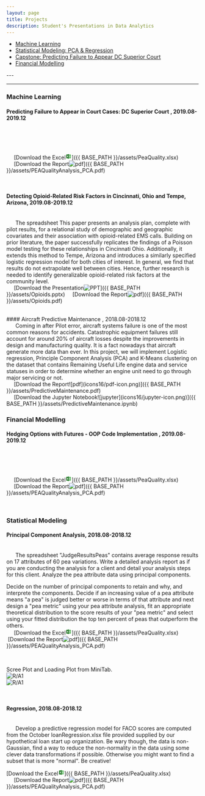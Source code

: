 ```yaml
---
layout: page
title: Projects
description: Student's Presentations in Data Analytics
---
```

<div class="navbar">
    <div class="navbar-inner">
        <ul class="nav">
        	<li><a href="#ml"><u>Machine Learning</u></a></li>
            <li><a href="#statistical"><u>Statistical Modeling: PCA & Regression</u></a></li>
            <li><a href="#Capstone"><u>Capstone: Predicting Failure to Appear DC Superior Court</u></a></li>
            <li><a href="#fm"><u>Financial Modelling </u></a></li>
            <!--<<li><a href="#MTurk"><u>Crowd Sourcing Project: Used Car Prices</u></a></li>
            <li><a href="#master"><u>Master's Project</u></a></li>
            <li><a href="#R"><u>R Project</u></a></li>
            <li><a href="#Bank-Campaign"><u>Bank Campaign Prediction</u></a></li>
            <li><a href="#capitalbikeshare"><u>Business Intelligence</u></a></li>
            <li><a href="#kingcounty"><u>Price Prediction</u></a></li> 
        -->
        </ul>
    </div>
</div>
---



---

### <a name="ml"></a>Machine Learning

#### <a name="fta"></a>Predicting Failure to Appear in Court Cases: DC Superior Court , 2019.08-2019.12
<br/>&nbsp; &nbsp; &nbsp; 

<br/>&nbsp; &nbsp; &nbsp;[Download the Excel![Excel](icons16/ms-excel.png)]({{ BASE_PATH }}/assets/PeaQuality.xlsx)
<br/>&nbsp; &nbsp; &nbsp;[Download the Report![pdf](icons16/pdf-icon.png)]({{ BASE_PATH }}/assets/PEAQualityAnalysis_PCA.pdf)

<br/>

#### <a name="opioids"></a>Detecting Opioid-Related Risk Factors in Cincinnati, Ohio and Tempe, Arizona, 2019.08-2019.12
<br/>&nbsp; &nbsp; &nbsp; The spreadsheet This paper presents an analysis plan, complete with pilot results, for a relational study of demographic and geographic covariates and their association with opioid-related EMS calls.  Building on prior literature, the paper successfully replicates the findings of a Poisson model testing for these relationships in Cincinnati Ohio. Additionally, it extends this method to Tempe, Arizona and introduces a similarly specified logistic regression model for both cities of interest. In general, we find that results do not extrapolate well between cities. Hence, further research is needed to identify generalizable opioid-related risk factors at the community level. 
<br/>&nbsp; &nbsp; &nbsp;[Download the Presentation![PPT](icons16/ppt-icon.png)]({{ BASE_PATH }}/assets/Opioids.pptx)&nbsp; &nbsp; &nbsp;[Download the Report![pdf](icons16/pdf-icon.png)]({{ BASE_PATH }}/assets/Opioids.pdf)

<br/>
#### <a name="aircraft"></a>Aircraft Predictive Maintenance , 2018.08-2018.12
<br/>&nbsp; &nbsp; &nbsp; 
Coming in after Pilot error, aircraft systems failure is one of the most common reasons for accidents. Catastrophic equipment failures still account for around 20% of aircraft losses despite the improvements in design and manufacturing quality. It is a fact nowadays that aircraft generate more data than ever. In this project, we will implement Logistic regression,
Principle Component Analysis (PCA) and K-Means
clustering on the dataset that contains Remaining Useful Life engine data and service statuses in order to determine whether an engine unit need to go through major servicing or not.
<br/>&nbsp; &nbsp; &nbsp;[Download the Report![pdf](icons16/pdf-icon.png)]({{ BASE_PATH }}/assets/PredictiveMaintenance.pdf)
<br/>&nbsp; &nbsp; &nbsp;[Download the Jupyter Notebook![jupyter](icons16/jupyter-icon.png)]({{ BASE_PATH }}/assets/PredictiveMaintenance.ipynb)

<br/>

### <a name="fm"></a>Financial Modelling
#### <a name="finmodel"></a>Hedging Options with Futures - OOP Code Implementation , 2019.08-2019.12
<br/>&nbsp; &nbsp; &nbsp; 

<br/>&nbsp; &nbsp; &nbsp;[Download the Excel![Excel](icons16/ms-excel.png)]({{ BASE_PATH }}/assets/PeaQuality.xlsx)
<br/>&nbsp; &nbsp; &nbsp;[Download the Report![pdf](icons16/pdf-icon.png)]({{ BASE_PATH }}/assets/PEAQualityAnalysis_PCA.pdf)

<br/>

### <a name="statistical"></a>Statistical Modeling
#### <a name="peas"></a>Principal Component Analysis, 2018.08-2018.12
<br/>&nbsp; &nbsp; &nbsp; The spreadsheet "JudgeResultsPeas"
contains average response results on 17
attributes of 60 pea variations. Write a
detailed analysis report as if you are
conducting the analysis for a client and
detail your analysis steps for this client.
Analyze the pea attribute data using
principal components.

Decide on the number of principal components to retain and why, and interprete
the components. Decide if an increasing value of a pea attribute means "a pea" is
judged better or worse in terms of that attribute and next design a "pea metric"
using your pea attribute analysis, fit an appropriate theoretical distribution to the
score results of your "pea metric" and select using your fitted distribution the top
ten percent of peas that outperform the others.
<br/>&nbsp; &nbsp; &nbsp;[Download the Excel![Excel](icons16/ms-excel.png)]({{ BASE_PATH }}/assets/PeaQuality.xlsx)&nbsp; &nbsp; &nbsp;[Download the Report![pdf](icons16/pdf-icon.png)]({{ BASE_PATH }}/assets/PEAQualityAnalysis_PCA.pdf)

<br/>

Scree Plot and Loading Plot from MiniTab.
&nbsp; &nbsp; &nbsp; <br/><img src="Scree.png" alt="R/A1" style="width:400px;height:300px;">
&nbsp; &nbsp; &nbsp; <br/><img src="loading.png" alt="R/A1" style="width:400px;height:300px;">

<br/>

#### <a name="regression"></a>Regression, 2018.08-2018.12
<br/>&nbsp; &nbsp; &nbsp;
Develop a predictive regression model for FACO scores are computed from the October loanRegression.xlsx file provided supplied by our hypothetical loan start up organization. Be wary though, the data is non-Gaussian, find a way to reduce the non-normality in the data using some clever data transformations if possible. Otherwise you might want to find a subset that is more "normal". Be creative!

[Download the Excel![Excel](icons16/ms-excel.png)]({{ BASE_PATH }}/assets/PeaQuality.xlsx)
<br/>&nbsp; &nbsp; &nbsp;[Download the Report![pdf](icons16/pdf-icon.png)]({{ BASE_PATH }}/assets/PEAQualityAnalysis_PCA.pdf)

<br/>